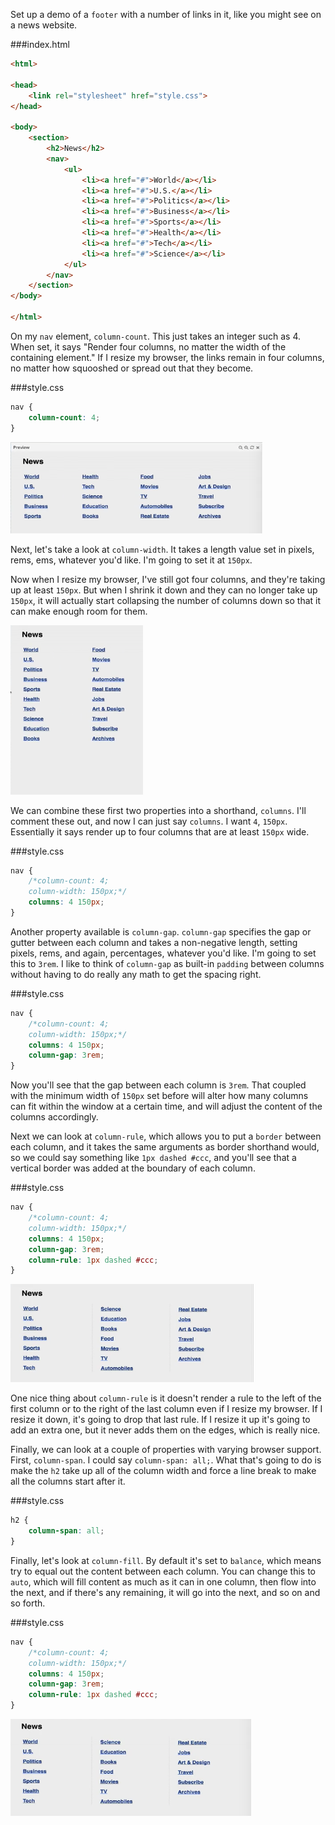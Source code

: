 Set up a demo of a `footer` with a number of links in it, like you might see on a news website.

###index.html
```html
<html>

<head>
    <link rel="stylesheet" href="style.css">
</head>

<body>
    <section>
        <h2>News</h2>
        <nav>
            <ul>
                <li><a href="#">World</a></li>
                <li><a href="#">U.S.</a></li>
                <li><a href="#">Politics</a></li>
                <li><a href="#">Business</a></li>
                <li><a href="#">Sports</a></li>
                <li><a href="#">Health</a></li>
                <li><a href="#">Tech</a></li>
                <li><a href="#">Science</a></li>
            </ul>
        </nav>
    </section>
</body>

</html>
```

On my `nav` element, `column-count`. This just takes an integer such as 4. When set, it says "Render four columns, no matter the width of the containing element." If I resize my browser, the links remain in four columns, no matter how squooshed or spread out that they become.

###style.css
```css
nav {
    column-count: 4;
}
```

![Four Columns](../images/css-introduction-to-css-columns-four-columns.png)

Next, let's take a look at `column-width`. It takes a length value set in pixels, rems, ems, whatever you'd like. I'm going to set it at `150px`.

Now when I resize my browser, I've still got four columns, and they're taking up at least `150px`. But when I shrink it down and they can no longer take up `150px`, it will actually start collapsing the number of columns down so that it can make enough room for them.

![Collapse](../images/css-introduction-to-css-columns-collapse.png)

We can combine these first two properties into a shorthand, `columns`. I'll comment these out, and now I can just say `columns`. I want `4`, `150px`. Essentially it says render up to four columns that are at least `150px` wide.

###style.css
```css
nav {
    /*column-count: 4;
    column-width: 150px;*/
    columns: 4 150px;
}
```

Another property available is `column-gap`. `column-gap` specifies the gap or gutter between each column and takes a non-negative length, setting pixels, rems, and again, percentages, whatever you'd like. I'm going to set this to `3rem`. I like to think of `column-gap` as built-in `padding` between columns without having to do really any math to get the spacing right.

###style.css
```css
nav {
    /*column-count: 4;
    column-width: 150px;*/
    columns: 4 150px;
    column-gap: 3rem;
}
```

Now you'll see that the gap between each column is `3rem`. That coupled with the minimum width of `150px` set before will alter how many columns can fit within the window at a certain time, and will adjust the content of the columns accordingly.

Next we can look at `column-rule`, which allows you to put a `border` between each column, and it takes the same arguments as border shorthand would, so we could say something like `1px dashed #ccc`, and you'll see that a vertical border was added at the boundary of each column.

###style.css
```css
nav {
    /*column-count: 4;
    column-width: 150px;*/
    columns: 4 150px;
    column-gap: 3rem;
    column-rule: 1px dashed #ccc;
}
```

![Rules](../images/css-introduction-to-css-columns-rules.png)

One nice thing about `column-rule` is it doesn't render a rule to the left of the first column or to the right of the last column even if I resize my browser. If I resize it down, it's going to drop that last rule. If I resize it up it's going to add an extra one, but it never adds them on the edges, which is really nice.

Finally, we can look at a couple of properties with varying browser support. First, `column-span`. I could say `column-span: all;`. What that's going to do is make the `h2` take up all of the column width and force a line break to make all the columns start after it.

###style.css
```css
h2 {
    column-span: all;
}
```

Finally, let's look at `column-fill`. By default it's set to `balance`, which means try to equal out the content between each column. You can change this to `auto`, which will fill content as much as it can in one column, then flow into the next, and if there's any remaining, it will go into the next, and so on and so forth.

###style.css
```css
nav {
    /*column-count: 4;
    column-width: 150px;*/
    columns: 4 150px;
    column-gap: 3rem;
    column-rule: 1px dashed #ccc;
}
```

![Fill](../images/css-introduction-to-css-columns-fill.png)